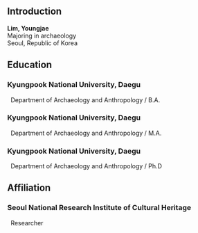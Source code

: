 ## Introduction

**Lim, Youngjae**<br>
Majoring in archaeology<br>
Seoul, Republic of Korea<br>

## Education

###  Kyungpook National University, Daegu<br>
&nbsp; Department of Archaeology and Anthropology / B.A.

###  Kyungpook National University, Daegu<br>
&nbsp; Department of Archaeology and Anthropology / M.A.

### Kyungpook National University, Daegu<br>
&nbsp; Department of Archaeology and Anthropology / Ph.D

## Affiliation

### Seoul National Research Institute of Cultural Heritage<br>
&nbsp; Researcher
